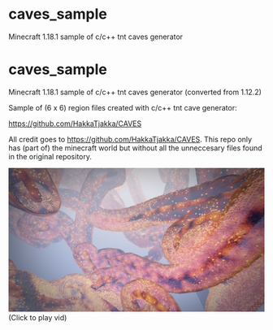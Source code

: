 # caves_sample
Minecraft 1.18.1 sample of c/c++ tnt caves generator

# caves_sample
Minecraft 1.18.1 sample of c/c++ tnt caves generator (converted from 1.12.2)

Sample of (6 x 6) region files created with c/c++ tnt cave generator:

https://github.com/HakkaTjakka/CAVES

All credit goes to https://github.com/HakkaTjakka/CAVES. This repo only has (part of) the minecraft world but without all the unneccesary files found in the original repository.


[![Demo CountPages alpha](https://github.com/HakkaTjakka/CAVES/blob/main/Minecraft/screenshots/2022-02-21_06.25.01.jpg)](https://www.youtube.com/watch?v=5SJG3ie4RF8)
(Click to play vid)
